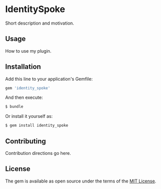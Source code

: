 # IdentitySpoke
Short description and motivation.

## Usage
How to use my plugin.

## Installation
Add this line to your application's Gemfile:

```ruby
gem 'identity_spoke'
```

And then execute:
```bash
$ bundle
```

Or install it yourself as:
```bash
$ gem install identity_spoke
```

## Contributing
Contribution directions go here.

## License
The gem is available as open source under the terms of the [MIT License](http://opensource.org/licenses/MIT).
